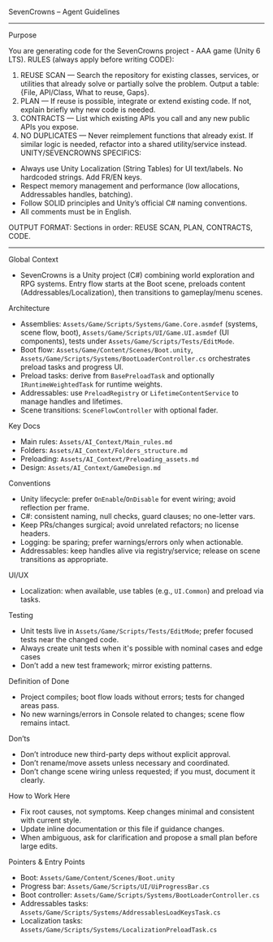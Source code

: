 SevenCrowns – Agent Guidelines

-------------------------------
Purpose

You are generating code for the SevenCrowns project - AAA game (Unity 6 LTS).
RULES (always apply before writing CODE):
1) REUSE SCAN — Search the repository for existing classes, services, or utilities that already solve or partially solve the problem. Output a table: {File, API/Class, What to reuse, Gaps}.
2) PLAN — If reuse is possible, integrate or extend existing code. If not, explain briefly why new code is needed.
3) CONTRACTS — List which existing APIs you call and any new public APIs you expose.
4) NO DUPLICATES — Never reimplement functions that already exist. If similar logic is needed, refactor into a shared utility/service instead.
UNITY/SEVENCROWNS SPECIFICS:
- Always use Unity Localization (String Tables) for UI text/labels. No hardcoded strings. Add FR/EN keys.
- Respect memory management and performance (low allocations, Addressables handles, batching).
- Follow SOLID principles and Unity’s official C# naming conventions.
- All comments must be in English.

OUTPUT FORMAT:
Sections in order: REUSE SCAN, PLAN, CONTRACTS, CODE.

---------------------------------

Global Context
- SevenCrowns is a Unity project (C#) combining world exploration and RPG systems. Entry flow starts at the Boot scene, preloads content (Addressables/Localization), then transitions to gameplay/menu scenes.

Architecture
- Assemblies: `Assets/Game/Scripts/Systems/Game.Core.asmdef` (systems, scene flow, boot), `Assets/Game/Scripts/UI/Game.UI.asmdef` (UI components), tests under `Assets/Game/Scripts/Tests/EditMode`.
- Boot flow: `Assets/Game/Content/Scenes/Boot.unity`, `Assets/Game/Scripts/Systems/BootLoaderController.cs` orchestrates preload tasks and progress UI.
- Preload tasks: derive from `BasePreloadTask` and optionally `IRuntimeWeightedTask` for runtime weights.
- Addressables: use `PreloadRegistry` or `LifetimeContentService` to manage handles and lifetimes.
- Scene transitions: `SceneFlowController` with optional fader.

Key Docs
- Main rules: `Assets/AI_Context/Main_rules.md`
- Folders: `Assets/AI_Context/Folders_structure.md`
- Preloading: `Assets/AI_Context/Preloading_assets.md`
- Design: `Assets/AI_Context/GameDesign.md`

Conventions
- Unity lifecycle: prefer `OnEnable`/`OnDisable` for event wiring; avoid reflection per frame.
- C#: consistent naming, null checks, guard clauses; no one-letter vars.
- Keep PRs/changes surgical; avoid unrelated refactors; no license headers.
- Logging: be sparing; prefer warnings/errors only when actionable.
- Addressables: keep handles alive via registry/service; release on scene transitions as appropriate.

UI/UX
- Localization: when available, use tables (e.g., `UI.Common`) and preload via tasks.

Testing
- Unit tests live in `Assets/Game/Scripts/Tests/EditMode`; prefer focused tests near the changed code.
- Always create unit tests when it's possible with nominal cases and edge cases
- Don’t add a new test framework; mirror existing patterns.

Definition of Done
- Project compiles; boot flow loads without errors; tests for changed areas pass.
- No new warnings/errors in Console related to changes; scene flow remains intact.

Don’ts
- Don’t introduce new third-party deps without explicit approval.
- Don’t rename/move assets unless necessary and coordinated.
- Don’t change scene wiring unless requested; if you must, document it clearly.

How to Work Here
- Fix root causes, not symptoms. Keep changes minimal and consistent with current style.
- Update inline documentation or this file if guidance changes.
- When ambiguous, ask for clarification and propose a small plan before large edits.

Pointers & Entry Points
- Boot: `Assets/Game/Content/Scenes/Boot.unity`
- Progress bar: `Assets/Game/Scripts/UI/UiProgressBar.cs`
- Boot controller: `Assets/Game/Scripts/Systems/BootLoaderController.cs`
- Addressables tasks: `Assets/Game/Scripts/Systems/AddressablesLoadKeysTask.cs`
- Localization tasks: `Assets/Game/Scripts/Systems/LocalizationPreloadTask.cs`

